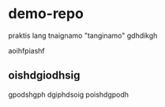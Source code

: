 # demo-repo
praktis lang tnaignamo
"tanginamo"
 gdhdikgh
 
 aoihfpiashf 
 ## oishdgiodhsig
 gpodshgph
 dgiphdsoig
 poishdgpodh